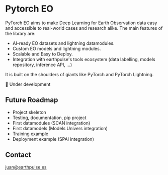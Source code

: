 # Pytorch EO

PyTorch EO aims to make Deep Learning for Earth Observation data easy and accessible to real-world cases and research alike. The main features of the library are:

- AI-ready EO datasets and lightning datamodules.
- Custom EO models and lightning modules.
- Scalable and Easy to Deploy.
- Integration with earthpulse's tools ecosystem (data labelling, models repository, inference API, ...)

It is built on the shoulders of giants like PyTorch and PyTorch Lightning.

🚧  Under development

## Future Roadmap 

- Project skeleton
- Testing, documentation, pip project
- First datamodules (SCAN integration)
- First datamodels (Models Univers integration)
- Training example
- Deployment example (SPAI integration)

## Contact

juan@earthpulse.es
